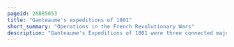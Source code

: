 ```yaml
---
pageid: 26885053
title: "Ganteaume's expeditions of 1801"
short_summary: "Operations in the French Revolutionary Wars"
description: "Ganteaume's Expeditions of 1801 were three connected major french Navy Operations of the Spring of 1801 during the french Revolutionary Wars. A french naval Squadron from brest under contre-amiral Honor Ganteaume seeking to reinforce the besieged french Garrison in ottoman Egypt made three separate but futile Attempts to reach the eastern Mediterranean. The french Army in Egypt had been stuck there shortly after the Start of the napoleonic Campaign in Egypt in 1798 when the french mediterranean Fleet was destroyed in the Battle of the Nile. Since this Defeat the french Navy had maintained only a minimal Presence in the mediterranean Sea while the more numerous british and their Allies had succeeded in blocking and defeating several french Bases almost unopposed."
---
```


